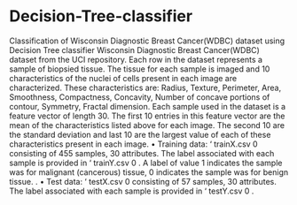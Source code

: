 # Decision-Tree-classifier
Classification of Wisconsin Diagnostic Breast Cancer(WDBC) dataset using Decision Tree classifier
Wisconsin Diagnostic Breast Cancer(WDBC) dataset from the UCI repository.
Each row in the dataset represents a sample of biopsied tissue. The tissue for each sample is
imaged and 10 characteristics of the nuclei of cells present in each image are characterized. These
characteristics are: Radius, Texture, Perimeter, Area, Smoothness, Compactness, Concavity, Number
of concave portions of contour, Symmetry, Fractal dimension. Each sample used in the dataset
is a feature vector of length 30. The first 10 entries in this feature vector are the mean of the characteristics
listed above for each image. The second 10 are the standard deviation and last 10 are the
largest value of each of these characteristics present in each image.
• Training data: ‘ trainX.csv 0
consisting of 455 samples, 30 attributes. The label associated
with each sample is provided in ‘ trainY.csv 0
. A label of value 1 indicates the sample was
for malignant (cancerous) tissue, 0 indicates the sample was for benign tissue. .
• Test data: ‘ testX.csv 0
consisting of 57 samples, 30 attributes. The label associated with
each sample is provided in ‘ testY.csv 0
.
